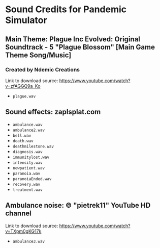 # Sound Credits for Pandemic Simulator

## **Main Theme:** Plague Inc Evolved: Original Soundtrack - 5 "Plague Blossom" [Main Game Theme Song/Music]
### Created by Ndemic Creations
Link to download source: https://www.youtube.com/watch?v=zfAGGQ9a_Ko

* `plague.wav`
## **Sound effects:** zaplsplat.com
* `ambulance.wav`
* `ambulance2.wav`
* `bell.wav`
* `death.wav`
* `deathmilestone.wav`
* `diagnosis.wav`
* `immunitylost.wav`
* `intensity.wav`
* `newpatient.wav`
* `paranoia.wav`
* `paranoiaEnded.wav`
* `recovery.wav`
* `treatment.wav`

## **Ambulance noise:** © "pietrek11" YouTube HD channel
Link to download source: https://www.youtube.com/watch?v=TXpm0gKG17k

* `ambulance3.wav`